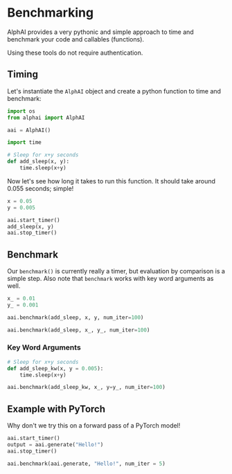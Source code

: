 # Benchmarking

AlphAI provides a very pythonic and simple approach to time and benchmark your code and callables (functions).

Using these tools do not require authentication.

## Timing

Let's instantiate the `AlphAI` object and create a python function to time and benchmark:


```python
import os
from alphai import AlphAI

aai = AlphAI()
```


```python
import time

# Sleep for x+y seconds
def add_sleep(x, y):
    time.sleep(x+y)
```

Now let's see how long it takes to run this function. It should take around 0.055 seconds; simple!


```python
x = 0.05
y = 0.005

aai.start_timer()
add_sleep(x, y)
aai.stop_timer()
```

## Benchmark

Our `benchmark()` is currently really a timer, but evaluation by comparison is a simple step. Also note that `benchmark` works with key word arguments as well.


```python
x_ = 0.01
y_ = 0.001
```


```python
aai.benchmark(add_sleep, x, y, num_iter=100)
```


```python
aai.benchmark(add_sleep, x_, y_, num_iter=100)
```

### Key Word Arguments


```python
# Sleep for x+y seconds
def add_sleep_kw(x, y = 0.005):
    time.sleep(x+y)
```


```python
aai.benchmark(add_sleep_kw, x_, y=y_, num_iter=100)
```

## Example with PyTorch

Why don't we try this on a forward pass of a PyTorch model!


```python
aai.start_timer()
output = aai.generate("Hello!")
aai.stop_timer()
```


```python
aai.benchmark(aai.generate, "Hello!", num_iter = 5)
```
